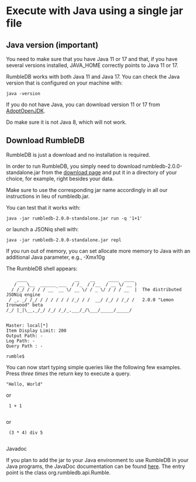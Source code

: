 # Execute with Java using a single jar file

## Java version (important)

You need to make sure that you have Java 11 or 17 and that, if you have several versions installed, JAVA\_HOME correctly points to Java 11 or 17.

RumbleDB works with both Java 11 and Java 17. You can check the Java version that is configured on your machine with:

```
java -version
```

If you do not have Java, you can download version 11 or 17 from [AdoptOpenJDK](https://adoptopenjdk.net/).

Do make sure it is not Java 8, which will not work.

## Download RumbleDB

RumbleDB is just a download and no installation is required.

In order to run RumbleDB, you simply need to download rumbledb-2.0.0-standalone.jar from the [download page](https://github.com/RumbleDB/rumble/releases) and put it in a directory of your choice, for example, right besides your data.

Make sure to use the corresponding jar name accordingly in all our instructions in lieu of rumbledb.jar.

You can test that it works with:

```
java -jar rumbledb-2.0.0-standalone.jar run -q '1+1'
```

or launch a JSONiq shell with:

```
java -jar rumbledb-2.0.0-standalone.jar repl
```

If you run out of memory, you can set allocate more memory to Java with an additional Java parameter, e.g., -Xmx10g

The RumbleDB shell appears:

```
    ____                  __    __     ____  ____ 
   / __ \__  ______ ___  / /_  / /__  / __ \/ __ )
  / /_/ / / / / __ `__ \/ __ \/ / _ \/ / / / __  |  The distributed JSONiq engine
 / _, _/ /_/ / / / / / / /_/ / /  __/ /_/ / /_/ /   2.0.0 "Lemon Ironwood" beta
/_/ |_|\__,_/_/ /_/ /_/_.___/_/\___/_____/_____/  


Master: local[*]
Item Display Limit: 200
Output Path: -
Log Path: -
Query Path : -

rumble$
```

You can now start typing simple queries like the following few examples. Press _three times_ the return key to execute a query.

```
"Hello, World"
```

or

```
 1 + 1
 
```

or

```
 (3 * 4) div 5
 
```

Javadoc

If you plan to add the jar to your Java environment to use RumbleDB in your Java programs, the JavaDoc documentation can be found [here](https://rumbledb.org/docs/latest/api/). The entry point is the class org.rumbledb.api.Rumble.
